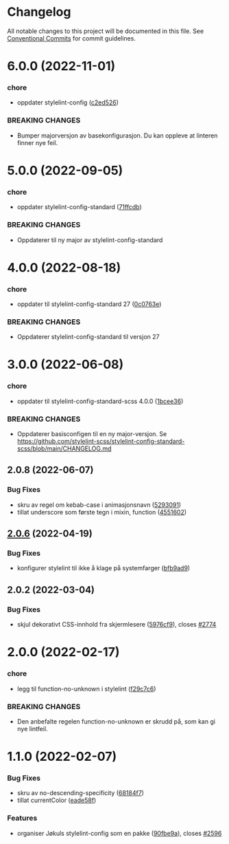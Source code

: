 # Changelog

All notable changes to this project will be documented in this file.
See [Conventional Commits](https://conventionalcommits.org) for commit guidelines.

# 6.0.0 (2022-11-01)

### chore

-   oppdater stylelint-config ([c2ed526](https://github.com/fremtind/jokul/commit/c2ed526b8b9c391921dfbe9d78c2b86eba9659ad))

### BREAKING CHANGES

-   Bumper majorversjon av basekonfigurasjon. Du kan oppleve at linteren finner nye feil.

# 5.0.0 (2022-09-05)

### chore

-   oppdater stylelint-config-standard ([71ffcdb](https://github.com/fremtind/jokul/commit/71ffcdbfb44a12cdb332c7a1644ea2a8db3bc174))

### BREAKING CHANGES

-   Oppdaterer til ny major av stylelint-config-standard

# 4.0.0 (2022-08-18)

### chore

-   oppdater til stylelint-config-standard 27 ([0c0763e](https://github.com/fremtind/jokul/commit/0c0763e2cc9b556dd30b3ddce70fb31bbff7fe68))

### BREAKING CHANGES

-   Oppdaterer stylelint-config-standard til versjon 27

# 3.0.0 (2022-06-08)

### chore

-   oppdater til stylelint-config-standard-scss 4.0.0 ([1bcee36](https://github.com/fremtind/jokul/commit/1bcee36c1fa676708162ee79ed3f926abc6d5047))

### BREAKING CHANGES

-   Oppdaterer basisconfigen til en ny major-versjon. Se
    https://github.com/stylelint-scss/stylelint-config-standard-scss/blob/main/CHANGELOG.md

## 2.0.8 (2022-06-07)

### Bug Fixes

-   skru av regel om kebab-case i animasjonsnavn ([5293091](https://github.com/fremtind/jokul/commit/529309108f3a1d5eb3486f7d6e52e7cdc6c267f3))
-   tillat underscore som første tegn i mixin, function ([4551602](https://github.com/fremtind/jokul/commit/4551602de1e1111316eb4fb648c567ce5ed127bd))

## [2.0.6](https://github.com/fremtind/jokul/compare/@fremtind/stylelint-config-jkl@2.0.5...@fremtind/stylelint-config-jkl@2.0.6) (2022-04-19)

### Bug Fixes

-   konfigurer stylelint til ikke å klage på systemfarger ([bfb9ad9](https://github.com/fremtind/jokul/commit/bfb9ad9ebdbfa50b9605a421127d595651dab9c1))

## 2.0.2 (2022-03-04)

### Bug Fixes

-   skjul dekorativt CSS-innhold fra skjermlesere ([5976cf9](https://github.com/fremtind/jokul/commit/5976cf93234ab2d189dfd2de888fa45a88480c55)), closes [#2774](https://github.com/fremtind/jokul/issues/2774)

# 2.0.0 (2022-02-17)

### chore

-   legg til function-no-unknown i stylelint ([f29c7c6](https://github.com/fremtind/jokul/commit/f29c7c647618432834db2d5a89350a365895e217))

### BREAKING CHANGES

-   Den anbefalte regelen function-no-unknown er skrudd på, som kan gi nye lintfeil.

# 1.1.0 (2022-02-07)

### Bug Fixes

-   skru av no-descending-specificity ([68184f7](https://github.com/fremtind/jokul/commit/68184f7fae92256c4c30e7a0be0a23d722bb325e))
-   tillat currentColor ([eade58f](https://github.com/fremtind/jokul/commit/eade58f6583a473a272df7745aaafe92bb3a4fbe))

### Features

-   organiser Jøkuls stylelint-config som en pakke ([90fbe9a](https://github.com/fremtind/jokul/commit/90fbe9a535700b479b3b5ef1c37e9b6cbd348976)), closes [#2596](https://github.com/fremtind/jokul/issues/2596)

